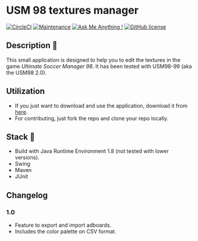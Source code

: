 # USM 98 textures manager

[![CircleCI](https://circleci.com/gh/ecourtial/usm98-textures-manager/tree/master.svg?style=svg)](https://circleci.com/gh/ecourtial/usm98-textures-manager/tree/master) 
[![Maintenance](https://img.shields.io/badge/Maintained%3F-yes-green.svg)](https://GitHub.com/ecourtial/usm98-textures-manager/graphs/commit-activity) 
[![Ask Me Anything !](https://img.shields.io/badge/Ask%20me-anything-1abc9c.svg)](https://GitHub.com/ecourtial/usm98-textures-manager) 
 [![GitHub license](https://img.shields.io/github/license/Naereen/StrapDown.js.svg)](https://github.com/ecourtial/usm98-textures-manager/blob/master/LICENSE)

## Description :notebook:

This small application is designed to help you to edit the textures in the game _Ultimate Soccer Manager 98_. It has been tested with USM98-99 (aka the USM98 2.0).

## Utilization

* If you just want to download and use the application, download it from [here](http://usm.dynamic-mess.com/downloads/tools/).
* For contributing, just fork the repo and clone your repo locally.

## Stack :light_rail:

* Build with Java Runtime Environment 1.8 (not tested with lower versions).
* Swing
* Maven
* JUnit

## Changelog 
### 1.0
* Feature to export and import adboards.
* Includes the color palette on CSV format.
